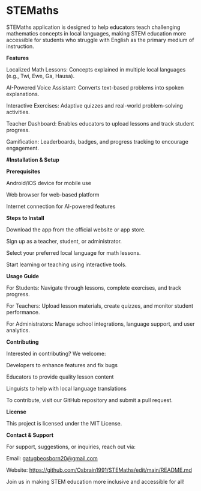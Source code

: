 # STEMaths
STEMaths application is designed to help educators teach challenging mathematics concepts in local languages, making STEM education more accessible for students who struggle with English as the primary medium of instruction.


**Features**

Localized Math Lessons: Concepts explained in multiple local languages (e.g., Twi, Ewe, Ga, Hausa).

AI-Powered Voice Assistant: Converts text-based problems into spoken explanations.

Interactive Exercises: Adaptive quizzes and real-world problem-solving activities.

Teacher Dashboard: Enables educators to upload lessons and track student progress.

Gamification: Leaderboards, badges, and progress tracking to encourage engagement.



**#Installation & Setup**

**Prerequisites**

Android/iOS device for mobile use

Web browser for web-based platform

Internet connection for AI-powered features



**Steps to Install**

Download the app from the official website or app store.

Sign up as a teacher, student, or administrator.

Select your preferred local language for math lessons.

Start learning or teaching using interactive tools.



**Usage Guide**

For Students: Navigate through lessons, complete exercises, and track progress.

For Teachers: Upload lesson materials, create quizzes, and monitor student performance.

For Administrators: Manage school integrations, language support, and user analytics.



**Contributing**

Interested in contributing? We welcome:

Developers to enhance features and fix bugs

Educators to provide quality lesson content

Linguists to help with local language translations

To contribute, visit our GitHub repository and submit a pull request.



**License**

This project is licensed under the MIT License.



**Contact & Support**

For support, suggestions, or inquiries, reach out via:

Email: gatugbeosborn20@gmail.com

Website:  https://github.com/Osbrain1991/STEMaths/edit/main/README.md


Join us in making STEM education more inclusive and accessible for all!

